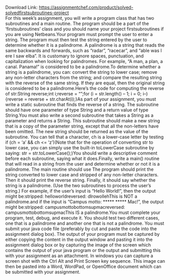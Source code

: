 Download Link: https://assignmentchef.com/product/solved-solvedfirstsubroutines-project
<br>
For this week’s assignment, you will write a program class that has two subroutines and a main routine. The program should be a part of the ‘firstsubroutines’ class and you should name your project firstsubroutines if you are using Netbeans.Your program must prompt the user to enter a string. The program must then test the string entered by the user to determine whether it is a palindrome. A palindrome is a string that reads the same backwards and forwards, such as “radar”, “racecar”, and “able was I ere I saw elba”. It is customary to ignore spaces, punctuation, and capitalization when looking for palindromes. For example, “A man, a plan, a canal. Panama!” is considered to be a palindrome.To determine whether a string is a palindrome, you can: convert the string to lower case; remove any non-letter characters from the string; and compare the resulting string with the reverse of the same string. If they are equal, then the original string is considered to be a palindrome.Here’s the code for computing the reverse of str:String reverse;int i;reverse = “”;for (i = str.length() – 1; i = 0; i–) {reverse = reverse + str.charAt(i);}As part of your assignment, you must write a static subroutine that finds the reverse of a string. The subroutine should have one parameter of type String and a return value of type String.You must also write a second subroutine that takes a String as a parameter and returns a String. This subroutine should make a new string that is a copy of the parameter string, except that all the non-letters have been omitted. The new string should be returned as the value of the subroutine. You can tell that a character, ch is a lower-case letter by testing if (ch = ‘a’ &amp;&amp; ch &lt;= ‘z’)(Note that for the operation of converting str to lower case, you can simply use the built-in toLowerCase subroutine by saying: str = str.toLowerCase();)You should write a descriptive comment before each subroutine, saying what it does.Finally, write a main() routine that will read in a string from the user and determine whether or not it is a palindrome. The main routine should use The program should print the string converted to lower case and stripped of any non-letter characters. Then it should print the reverse string. Finally, it should say whether the string is a palindrome. (Use the two subroutines to process the user’s string.) For example, if the user’s input is “Hello World!”, then the output might be:stripped: helloworldreversed: dlrowollehThis is NOT a palindrome.and if the input is “Campus motto: ***** ***** Mac!”, the output might be:stripped: campusmottobottomsupmacreversed: campusmottobottomsupmacThis IS a palindrome.You must complete your program, test, debug, and execute it. You should test two different cases, one that is a palindrome and another one that is not a palindrome. You must submit your java code file (preferably by cut and paste the code into the assignment dialog box). The output of your program must be captured by either copying the content in the output window and pasting it into the assignment dialog box or by capturing the image of the screen which contains the output of your java program or the output and submitting this with your assignment as an attachment. In windows you can capture a screen shot with the Ctrl Alt and Print Screen key sequence. This image can then be pasted into a Word, WordPad, or OpenOffice document which can be submitted with your assignment.